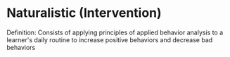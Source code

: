 # Naturalistic (Intervention)

Definition: Consists of applying principles of applied behavior analysis to a learner's daily routine to increase positive behaviors and decrease bad behaviors